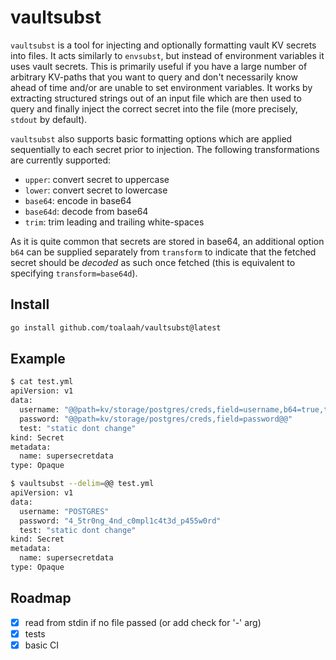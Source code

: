 # vaultsubst

`vaultsubst` is a tool for injecting and optionally formatting vault KV secrets
into files. It acts similarly to `envsubst`, but instead of environment
variables it uses vault secrets. This is primarily useful if you have a large
number of arbitrary KV-paths that you want to query and don't necessarily know
ahead of time and/or are unable to set environment variables. It works by
extracting structured strings out of an input file which are then used to query
and finally inject the correct secret into the file (more precisely, `stdout`
by default).

`vaultsubst` also supports basic formatting options which are applied
sequentially to each secret prior to injection. The following transformations
are currently supported:

- `upper`: convert secret to uppercase
- `lower`: convert secret to lowercase
- `base64`: encode in base64
- `base64d`: decode from base64
- `trim`: trim leading and trailing white-spaces

As it is quite common that secrets are stored in base64, an additional option
`b64` can be supplied separately from `transform` to indicate that the fetched
secret should be *decoded* as such once fetched (this is equivalent to
specifying `transform=base64d`).

## Install

```bash
go install github.com/toalaah/vaultsubst@latest
```

## Example

```bash
$ cat test.yml
apiVersion: v1
data:
  username: "@@path=kv/storage/postgres/creds,field=username,b64=true,transform=trim|upper@@"
  password: "@@path=kv/storage/postgres/creds,field=password@@"
  test: "static dont change"
kind: Secret
metadata:
  name: supersecretdata
type: Opaque

$ vaultsubst --delim=@@ test.yml
apiVersion: v1
data:
  username: "POSTGRES"
  password: "4_5tr0ng_4nd_c0mpl1c4t3d_p455w0rd"
  test: "static dont change"
kind: Secret
metadata:
  name: supersecretdata
type: Opaque

```


## Roadmap

- [x] read from stdin if no file passed (or add check for '-' arg)
- [x] tests
- [x] basic CI
